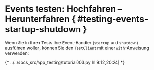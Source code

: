 # Events testen: Hochfahren – Herunterfahren { #testing-events-startup-shutdown }

Wenn Sie in Ihren Tests Ihre Event-Handler (`startup` und `shutdown`) ausführen wollen, können Sie den `TestClient` mit einer `with`-Anweisung verwenden:

{* ../../docs_src/app_testing/tutorial003.py hl[9:12,20:24] *}
